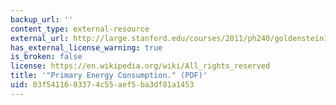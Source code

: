 ```yaml
---
backup_url: ''
content_type: external-resource
external_url: http://large.stanford.edu/courses/2011/ph240/goldenstein1/docs/bp2011.pdf
has_external_license_warning: true
is_broken: false
license: https://en.wikipedia.org/wiki/All_rights_reserved
title: '"Primary Energy Consumption." (PDF)'
uid: 03f54116-8337-4c55-aef5-ba3df81a1453
---
```

